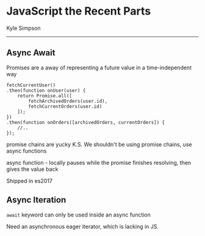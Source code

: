 # JavaScript the Recent Parts
Kyle Simpson
___

## Async Await

Promises are a away of representing a future value in a time-independent way

```
fetchCurrentUser()
.then(function onUser(user) {
    return Promise.all([
        fetchArchivedOrders(user.id),
        fetchCurrentOrders(user.id)
    ]);
})
.then(function onOrders([archivedOrders, currentOrders]) {
    //..
});

```

promise chains are yucky
K.S. We shouldn't be using promise chains, use async functions

async function - locally pauses while the promise finishes resolving, then gives the value back

Shipped in es2017

## Async Iteration
`await` keyword can only be used inside an async function

Need an asynchronous eager iterator, which is lacking in JS.